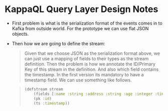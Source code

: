 # KappaQL Query Layer Design Notes

* First problem is what is the serialization format of the events comes in to Kafka from outside world. For the 
  prototype we can use flat JSON objects.
* Then how we are going to define the stream:
    > Given that we choose JSON as the serialization format above, we can just use a mapping of fields to their types 
    > as the stream definition. Then the problem is how we annotate the ID/Primary Key of this stream in the definition.
    > And also which field contains the timestamp. In the first version its mandatory to have a timestamp field.
    > We can use something like follows.
    
    > ```clojure
    > (defstream stream
    >     (fields [:name :string :address :string :age :integer :timestamp :long])
    >     (pk :id)
    >     (ts :timestamp))
    > ```
    
